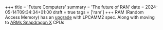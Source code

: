 +++
title = 'Future Computers'
summary = 'The future of RAN'
date = 2024-05-14T09:34:34+01:00
draft = true
tags = ['ram']
+++
RAM (Random Access Memory) has an [upgrade](https://www.youtube.com/watch?v=K3zB9EFntmA) with LPCAMM2 spec.
Along with moving to [ARMs Snapdragon X](https://www.youtube.com/watch?v=AGI1LpXETKM) CPUs
